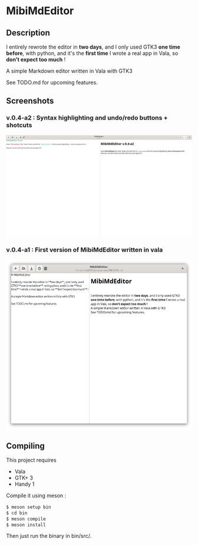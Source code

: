 # MibiMdEditor

## Description

I entirely rewrote the editor in **two days**, and I only used GTK3 **one time before**, with python, and it's the **first time** I wrote a real app in Vala, so **don't expect too much** !

A simple Markdown editor written in Vala with GTK3

See TODO.md for upcoming features.

## Screenshots

### v.0.4-a2 : Syntax highlighting and undo/redo buttons + shotcuts

![v.0.4-a2](screenshots/mibimdeditor_v04a2.png)

### v.0.4-a1 : First version of MibiMdEditor written in vala

![v.0.4-a1](screenshots/mibimdeditor_v04a1.png)

## Compiling

This project requires
* Vala
* GTK+ 3
* Handy 1

Compile it using meson :

```
$ meson setup bin
$ cd bin
$ meson compile
$ meson install
```

Then just run the binary in bin/src/.

